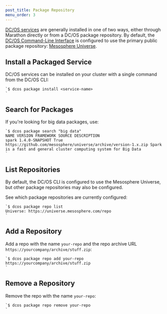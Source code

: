 ```yaml
---
post_title: Package Repository
menu_order: 3
---
```

[DC/OS services][1] are generally installed in one of two ways, either through Marathon directly or from a DC/OS package repository. By default, the [DC/OS Command-Line Interface][2] is configured to use the primary public package repository: [Mesosphere Universe][1].

## Install a Packaged Service

DC/OS services can be installed on your cluster with a single command from the DC/OS CLI:

    `$ dcos package install <service-name>
    `

## Search for Packages

If you're looking for big data packages, use:

    `$ dcos package search "big data"
    NAME VERSION FRAMEWORK SOURCE DESCRIPTION
    spark 1.4.0-SNAPSHOT True https://github.com/mesosphere/universe/archive/version-1.x.zip Spark is a fast and general cluster computing system for Big Data
    `

## List Repositories

By default, the DC/OS CLI is configured to use the Mesosphere Universe, but other package repositories may also be configured.

See which package repositories are currently configured:

    `$ dcos package repo list
    Universe: https://universe.mesosphere.com/repo
    `

## Add a Repository

Add a repo with the name `your-repo` and the repo archive URL `https://yourcompany/archive/stuff.zip`:

    `$ dcos package repo add your-repo https://yourcompany/archive/stuff.zip
    `

## Remove a Repository

Remove the repo with the name `your-repo`:

    `$ dcos package repo remove your-repo
    `

 [1]: /usage/services/
 [2]: /usage/cli/
